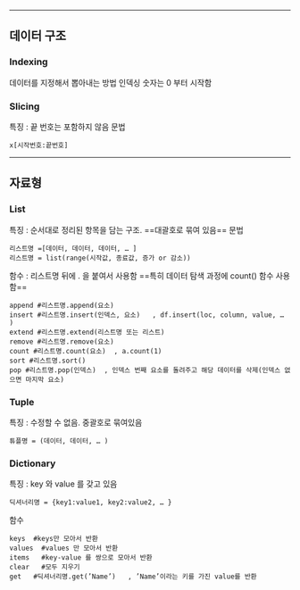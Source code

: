 
___
## 데이터 구조 
### Indexing 
데이터를 지정해서 뽑아내는 방법
인덱싱 숫자는 0 부터 시작함
### Slicing
특징 : 끝 번호는 포함하지 않음
문법 
```
x[시작번호:끝번호]
```
___
## 자료형 
### List 
특징 : 순서대로 정리된 항목을 담는 구조. ==대괄호로 묶여 있음==
문법
```
리스트명 =[데이터, 데이터, 데이터, … ] 
리스트명 = list(range(시작값, 종료값, 증가 or 감소))
```
함수 : 리스트명 뒤에 . 을 붙여서 사용함 
==특히 데이터 탐색 과정에 count() 함수 사용함==
```
append #리스트명.append(요소)
insert #리스트명.insert(인덱스, 요소)   , df.insert(loc, column, value, … )
extend #리스트명.extend(리스트명 또는 리스트) 
remove #리스트명.remove(요소)
count #리스트명.count(요소)  , a.count(1) 
sort #리스트명.sort()
pop #리스트명.pop(인덱스)  , 인덱스 번째 요소를 돌려주고 해당 데이터를 삭제(인덱스 없으면 마지막 요소)
```
### Tuple 
특징 : 수정할 수 없음. 중괄호로 묶여있음
```
튜플명 = (데이터, 데이터, … )
```
### Dictionary
특징 : key 와 value 를 갖고 있음 
```
딕셔너리명 = {key1:value1, key2:value2, … }
```
함수
```
keys  #keys만 모아서 반환
values  #values 만 모아서 반환
items   #key-value 를 쌍으로 모아서 반환
clear   #모두 지우기 
get   #딕셔너리명.get(’Name’)   , ’Name’이라는 키를 가진 value를 반환
```
